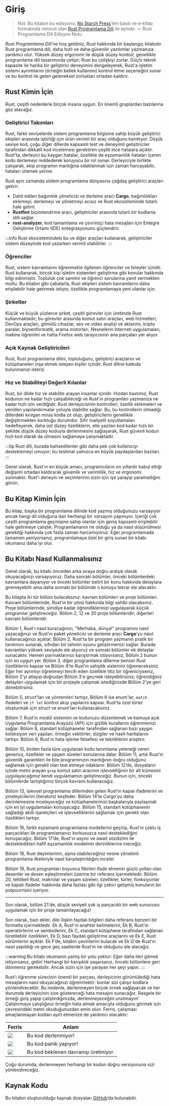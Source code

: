 # Giriş

> Not: Bu kitabın bu edisyonu, [No Starch Press][nsp]’ten basılı ve e-kitap formatında mevcut olan [Rust Programlama Dili][nsprust] ile aynıdır.
> — Rust Programlama Dili Edisyon Notu

[nsprust]: https://nostarch.com/rust-programming-language-2nd-edition  
[nsp]: https://nostarch.com/

*Rust Programlama Dili*’ne hoş geldiniz, Rust hakkında bir başlangıç kitabıdır. Rust programlama dili, daha hızlı ve daha güvenilir yazılımlar yazmanıza yardımcı olur. Yüksek düzey ergonomi ile düşük düzey kontrol, genellikle programlama dili tasarımında çelişir; Rust bu çelişkiyi zorlar. Güçlü teknik kapasite ile harika bir geliştirici deneyimini dengeleyerek, Rust'a işletim sistemi ayrıntılarını (örneğin bellek kullanımı) kontrol etme seçeneğini sunar ve bu kontrol ile gelen geleneksel zorlukları ortadan kaldırır.

## Rust Kimin İçin

Rust, çeşitli nedenlerle birçok insana uygun. En önemli gruplardan bazılarına göz atacağız.

### Geliştirici Takımları

Rust, farklı seviyelerde sistem programlama bilgisine sahip büyük geliştirici ekipleri arasında işbirliği için ürün verimli bir araç olduğunu kanıtlıyor. Düşük seviye kod, çoğu diğer dillerde kapsamlı test ve deneyimli geliştiriciler tarafından dikkatli kod incelemesi gerektiren çeşitli ince hatalara açıktır. Rust'ta, derleyici bu kaygan hatalar, özellikle de eşzamanlılık hataları içeren kodu derlemeyi reddederek koruyucu bir rol oynar. Derleyiciyle birlikte çalışarak, ekip programın mantığına odaklanmak için zaman harcayabilir, hataları izlemek yerine.

Rust aynı zamanda sistem programlama dünyasına çağdaş geliştirici araçları getirir:

* Dahil edilen bağımlılık yöneticisi ve derleme aracı **Cargo**, bağımlılıkları eklemeyi, derlemeyi ve yönetmeyi acısız ve Rust ekosisteminde tutarlı hale getirir.
* **Rustfmt** biçimlendirme aracı, geliştiriciler arasında tutarlı bir kodlama stili sağlar.
* **rust-analyzer**, kod tamamlama ve çevrimiçi hata mesajları için Entegre Geliştirme Ortamı (IDE) entegrasyonunu güçlendirir.

:::info
Rust ekosistemindeki bu ve diğer araçları kullanarak, geliştiriciler sistem düzeyinde kod yazarken verimli olabilirler.
:::

### Öğrenciler

Rust, sistem kavramlarını öğrenmekle ilgilenen öğrenciler ve bireyler içindir. Rust kullanarak, birçok kişi işletim sistemleri geliştirme gibi konular hakkında bilgi edinmiştir. Topluluk çok samimi ve öğrenci sorularına yanıt vermekten mutlu. Bu kitabın gibi çabalarla, Rust ekipleri sistem kavramlarını daha erişilebilir hale getirmek istiyor, özellikle programlamaya yeni olanlar için.

### Şirketler

Küçük ve büyük yüzlerce şirket, çeşitli görevler için üretimde Rust kullanmaktadır; bu görevler arasında komut satırı araçları, web hizmetleri, DevOps araçları, gömülü cihazlar, ses ve video analizi ve aktarımı, kripto paralar, biyoenformatik, arama motorları, Nesnelerin İnterneti uygulamaları, makine öğrenimi ve hatta Firefox web tarayıcısının ana parçaları yer alıyor.

### Açık Kaynak Geliştiricileri

Rust, Rust programlama dilini, topluluğunu, geliştirici araçlarını ve kütüphaneleri inşa etmek isteyen kişiler içindir. Rust diline katkıda bulunmanızı isteriz.

### Hız ve Stabiliteyi Değerli Kılanlar

Rust, bir dilde hız ve stabilite arayan insanlar içindir. Hızdan kastımız, Rust kodunun ne kadar hızlı çalışabileceği ve Rust'ın programları yazmanıza ne kadar hızlı izin verdiğidir. Rust derleyicisinin kontrolleri, özellik eklemeleri ve yeniden yapılandırmalar yoluyla stabilite sağlar. Bu, bu kontrollerin olmadığı dillerdeki kırılgan miras kodla zıt olup, geliştiricilerin genellikle değiştirmekten korktuğu durumdur. Sıfır maliyetli soyutlamaları hedefleyerek, daha üst düzey özelliklerin, elle yazılan kod kadar hızlı bir şekilde düşük düzey koduyla derlenmesini sağlayarak, Rust güvenli kodun hızlı kod olarak da olmasını sağlamaya çalışmaktadır.

:::tip
Rust dili, burada bahsedilenler gibi daha pek çok kullanıcıyı desteklemeyi umuyor; bu teslimat yalnızca en büyük paydaşlardan bazıları.
:::

Genel olarak, Rust'ın en büyük amacı, programcıların on yıllardır kabul ettiği değişimi ortadan kaldırarak güvenlik *ve* verimlilik, hız *ve* ergonomi sunmaktır. Rust'ı deneyin ve seçimlerinin sizin için işe yarayıp yaramadığını görün.

## Bu Kitap Kimin İçin

Bu kitap, başka bir programlama dilinde kod yazmış olduğunuzu varsayıyor ancak hangi dil olduğuna dair herhangi bir varsayım yapmıyor. İçeriği çok çeşitli programlama geçmişine sahip olanlar için geniş kapsamlı erişilebilir hale getirmeye çalıştık. Programlamanın ne olduğu ya da nasıl düşünülmesi gerektiği hakkında çok fazla zaman harcamıyoruz. Eğer programlamada tamamen yeniyorsanız, programlamaya özel bir giriş sunan bir kitabı okumanız daha iyi olur.

## Bu Kitabı Nasıl Kullanmalısınız

Genel olarak, bu kitabı önceden arka sıraya doğru ardışık olarak okuyacağınızı varsayıyoruz. Daha sonraki bölümler, önceki bölümlerdeki kavramlara dayanıyor ve önceki bölümler belirli bir konu hakkında detaylara giremeyebilir ama daha sonraki bir bölümde o konuyu tekrar ele alacaktır.

Bu kitapta iki tür bölüm bulacaksınız: kavram bölümleri ve proje bölümleri. Kavram bölümlerinde, Rust’ın bir yönü hakkında bilgi sahibi olacaksınız. Proje bölümlerinde, şimdiye kadar öğrendiklerinizi uygulayarak küçük programlar geliştireceğiz. Bölüm 2, 12 ve 20 proje bölümleridir; diğerleri kavram bölümleridir.

Bölüm 1, Rust'ı nasıl kuracağınızı, "Merhaba, dünya!" programını nasıl yazacağınızı ve Rust’ın paket yöneticisi ve derleme aracı **Cargo**’yu nasıl kullanacağınızı açıklar. Bölüm 2, Rust'ta bir program yazmanın pratik bir tanıtımını sunarak, sıfırdan bir tahmin oyunu geliştirmenizi sağlar. Burada kavramları yüksek seviyede ele alıyoruz ve sonraki bölümler ek detaylar sunacaktır. Hemen parmaklarınızı karıştırmak istiyorsanız, Bölüm 2 bunun için en uygun yer. Bölüm 3, diğer programlama dillerine benzer Rust özelliklerini kapsar ve Bölüm 4’te Rust’ın sahiplik sistemini öğreneceksiniz. Eğer her ayrıntıyı öğrenmeyi tercih eden özellikle titiz bir öğreniciyseniz, Bölüm 2'yi atlayıp doğrudan Bölüm 3'e geçmek isteyebilirsiniz; öğrendiğiniz detayları uygulamak için bir projeyle çalışmak istediğinizde Bölüm 2'ye geri dönebilirsiniz.

Bölüm 5, struct'ları ve yöntemleri tartışır, Bölüm 6 ise enum'lar, `match` ifadeleri ve `if let` kontrol akışı yapılarını kapsar. Rust’ta özel türler oluşturmak için struct ve enum’ları kullanacaksınız.

Bölüm 7, Rust’ın modül sistemini ve kodunuzu düzenlemek ve kamuya açık Uygulama Programlama Arayüzü (API) için gizlilik kurallarını öğrenmenizi sağlar. Bölüm 8, standart kütüphaneler tarafından sağlanan bazı yaygın koleksiyon veri yapıları, örneğin vektörler, dizgiler ve hash haritalarını tartışır. Bölüm 9, Rust’ın hata işleme felsefesi ve tekniklerini araştırır.

Bölüm 10, birden fazla türe uygulanan kodu tanımlama yeteneği veren generics, özellikler ve yaşam süreleri konularına dalar. Bölüm 11, artık Rust’ın güvenlik garantileri ile bile programınızın mantığının doğru olduğunu sağlamak için gerekli olan test etmeye odaklanır. Bölüm 12’de, dosyaların içinde metni arayan `grep` komut satırı aracının işlevselliğinin bir alt kümesini uygulayacağımız kendi uygulamamızı geliştireceğiz. Bunun için, önceki bölümlerde tartıştığımız birçok kavramı kullanacağız.

Bölüm 13, işlevsel programlama dillerinden gelen Rust’ın kapalı ifadelerini ve yineleyicilerini (iterators) keşfeder. Bölüm 14’te Cargo'yu daha derinlemesine inceleyeceğiz ve kütüphanelerinizi başkalarıyla paylaşmak için en iyi uygulamaları konuşacağız. Bölüm 15, standart kütüphanenin sağladığı akıllı işaretçileri ve işlevselliklerini sağlamak için gerekli olan özellikleri tartışır.

Bölüm 16, farklı eşzamanlı programlama modellerini geçirip, Rust’ın çoklu iş parçacıkları ile programlamanızı korkusuzca nasıl desteklediğini konuşacağız. Bölüm 17’de, Rust'ın async ve await sözdizimi ile destekledikleri hafif eşzamanlılık modelinin derinliklerine ineceğiz.

Bölüm 18, Rust deyimlerinin, aşina olabileceğiniz nesne yönelimli programlama ilkeleriyle nasıl karşılaştırıldığını inceler.

Bölüm 19, Rust programları boyunca fikirleri ifade etmenin güçlü yolları olan desenler ve desen eşleştirmeleri üzerine bir referans içermektedir. Bölüm 20, tehlikeli Rust, makrolar ve yaşam süreleri, özellikler, türler, fonksiyonlar ve kapalı ifadeler hakkında daha fazlası gibi ilgi çekici gelişmiş konuların bir potpourrisini içeriyor.

---

Son olarak, bölüm 21'de, düşük seviyeli çok iş parçacıklı bir web sunucusu uygulamak için bir proje tamamlayacağız!

Son olarak, bazı ekler, dile ilişkin faydalı bilgileri daha referans benzeri bir formatta içermektedir. Ek A, Rust'ın anahtar kelimelerini, Ek B, Rust'ın operatörlerini ve sembollerini, Ek C, standart kütüphane tarafından sağlanan türetilebilir özellikleri, Ek D, bazı faydalı geliştirme araçlarını ve Ek E, Rust sürümlerini açıklar. Ek F’de, kitabın çevirilerini bulacak ve Ek G'de Rust’ın nasıl yapıldığı ve gece geç saatlerde Rust’ın ne olduğunu ele alacağız.

:::warning
Bu kitabı okumanın yanlış bir yolu yoktur: Eğer daha ileri gitmek istiyorsanız, gidin! Herhangi bir karışıklık yaşarsanız, önceki bölümlere geri dönmeniz gerekebilir. Ancak sizin için işe yarayan her şeyi yapın.
:::



Rust’ı öğrenme sürecinin önemli bir parçası, derleyicinin görüntülediği hata mesajlarını nasıl okuyacağınızı öğrenmektir: bunlar sizi çalışır kodlara yönlendirecektir. Bu nedenle, derlenmeyen birçok örnek sağlayacak ve her durumda derleyicinin size göstereceği hata mesajını sunacağız. Rasgele bir örneği giriş yapıp çalıştırdığınızda, derlenmeyeceğini unutmayın! Çalıştırmaya çalıştığınız örneğin hata almak amacıyla olduğunu görmek için çevresindeki metni okuduğunuzdan emin olun. Ferris, çalışması amaçlanmayan kodları ayırt etmenize de yardımcı olacaktır:

| Ferris                                                                                                           | Anlam                                          |
|------------------------------------------------------------------------------------------------------------------|--------------------------------------------------|
| ![](images/rust/img/ferris/does_not_compile.svg)            | Bu kod derlenmiyor!                      |
| ![](images/rust/img/ferris/panics.svg)                   | Bu kod panik yapıyor!                                |
| ![](images/rust/img/ferris/not_desired_behavior.svg) | Bu kod beklenen davranışı üretmiyor. |

Çoğu durumda, derlenmeyen herhangi bir kodun doğru versiyonuna sizi yönlendireceğiz.

## Kaynak Kodu

Bu kitabın oluşturulduğu kaynak dosyaları [GitHub][book]’da bulunabilir.

[book]: https://github.com/rust-lang/book/tree/main/src